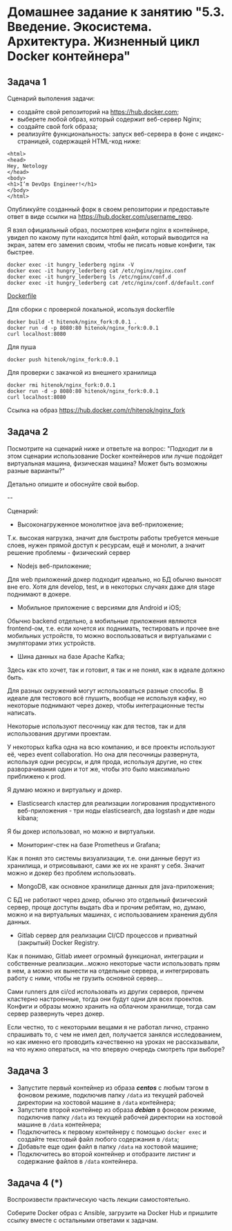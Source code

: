 # Домашнее задание к занятию "5.3. Введение. Экосистема. Архитектура. Жизненный цикл Docker контейнера"

## Задача 1

Сценарий выполения задачи:

- создайте свой репозиторий на https://hub.docker.com;
- выберете любой образ, который содержит веб-сервер Nginx;
- создайте свой fork образа;
- реализуйте функциональность:
запуск веб-сервера в фоне с индекс-страницей, содержащей HTML-код ниже:
```
<html>
<head>
Hey, Netology
</head>
<body>
<h1>I’m DevOps Engineer!</h1>
</body>
</html>
```
Опубликуйте созданный форк в своем репозитории и предоставьте ответ в виде ссылки на https://hub.docker.com/username_repo.

Я взял официальный образ, посмотрев конфиги nginx в контейнере, увидел по какому пути находится html файл, который выводится на экран, затем его заменил своим, 
чтобы не писать новые конфиги, так быстрее.

```
docker exec -it hungry_lederberg nginx -V
docker exec -it hungry_lederberg cat /etc/nginx/nginx.conf
docker exec -it hungry_lederberg ls /etc/nginx/conf.d
docker exec -it hungry_lederberg cat /etc/nginx/conf.d/default.conf
```

[Dockerfile](src/build/nginx/Dockerfile)

Для сборки с проверкой локальной, исользуя dockerfile
```
docker build -t hitenok/nginx_fork:0.0.1 .
docker run -d -p 8080:80 hitenok/nginx_fork:0.0.1
curl localhost:8080
```

Для пуша
```
docker push hitenok/nginx_fork:0.0.1
```

Для проверки с закачкой из внешнего хранилища
```
docker rmi hitenok/nginx_fork:0.0.1
docker run -d -p 8080:80 hitenok/nginx_fork:0.0.1
curl localhost:8080
```

Ссылка на образ https://hub.docker.com/r/hitenok/nginx_fork

## Задача 2

Посмотрите на сценарий ниже и ответьте на вопрос:
"Подходит ли в этом сценарии использование Docker контейнеров или лучше подойдет виртуальная машина, физическая машина? Может быть возможны разные варианты?"

Детально опишите и обоснуйте свой выбор.

--

Сценарий:

- Высоконагруженное монолитное java веб-приложение;

Т.к. высокая нагрузка, значит для быстроты работы требуется меньше слоев, нужен прямой доступ к ресурсам, ещё и монолит,
а значит решение проблемы - физический сервер
- Nodejs веб-приложение;

Для web приложений докер подходит идеально, но БД обычно выносят вне его.
Хотя для develop, test, и в некоторых случаях даже для stage поднимают в докере.
- Мобильное приложение c версиями для Android и iOS;

Обычно backend отдельно, а мобильные приложения являются frontend-ом,
т.е. если хочется их поднимать, тестировать и прочее вне мобильных устройств, то 
можно воспользоваться и виртуальками с эмуляторами этих устройств.
- Шина данных на базе Apache Kafka;

Здесь как кто хочет, так и готовит, я так и не понял, как в идеале должно быть.

Для разных окружений могут использоваться разные способы.
В идеале для тестового всё глушить, вообще не используя кафку, 
но некоторые поднимают через докер, чтобы интеграционные тесты написать.

Некоторые используют песочницу как для тестов, так и для использования другими проектам.

У некоторых kafka одна на всю компанию, и все проекты используют её, через 
event collaboration. Но она для песочницы развернута, используя одни ресурсы, и для прода, используя другие, но 
стек разворачивания один и тот же, чтобы это было максимально приближено к prod.

Я думаю можно и виртуальку и докер.

- Elasticsearch кластер для реализации логирования продуктивного веб-приложения - три ноды elasticsearch, два logstash и две ноды kibana;

Я бы докер использовал, но можно и виртуальки.
- Мониторинг-стек на базе Prometheus и Grafana;

Как я понял это системы визуализации, т.е. они данные берут из хранилища, и отрисовывают, 
сами же их не хранят у себя. Значит можно и докер без проблем использовать.
- MongoDB, как основное хранилище данных для java-приложения;

С БД не работают через докер, обычно это отдельный физический сервер, проще доступы выдать dba и прочим ребятам, но, думаю, можно и на виртуальных машинах, 
с использованием хранения дубля данных.
- Gitlab сервер для реализации CI/CD процессов и приватный (закрытый) Docker Registry.

Как я понимаю, Gitlab имеет огромный функционал, интеграции и собственные реализации...можно некоторые части использовать прям в нем, а можно их вынести на отдельные 
сервера, и интегрировать работу с ними, чтобы не грузить основной сервер...

Сами runners для ci/cd использовать из других серверов, причем кластерно настроенные, 
тогда они будут одни для всех проектов.
Конфиги и образы можно хранить на облачном хранилище, тогда сам сервер развернуть через докер.


Если честно, то с некоторыми вещами я не работал лично, странно спрашивать то, с чем не имел дел, 
получается занялся исследованием, но как именно его проводить качественно на уроках не рассказывали, 
на что нужно операться, на что впервую очередь смотреть при выборе?

## Задача 3

- Запустите первый контейнер из образа ***centos*** c любым тэгом в фоновом режиме, подключив папку ```/data``` из текущей рабочей директории на хостовой машине в ```/data``` контейнера;
- Запустите второй контейнер из образа ***debian*** в фоновом режиме, подключив папку ```/data``` из текущей рабочей директории на хостовой машине в ```/data``` контейнера;
- Подключитесь к первому контейнеру с помощью ```docker exec``` и создайте текстовый файл любого содержания в ```/data```;
- Добавьте еще один файл в папку ```/data``` на хостовой машине;
- Подключитесь во второй контейнер и отобразите листинг и содержание файлов в ```/data``` контейнера.

## Задача 4 (*)

Воспроизвести практическую часть лекции самостоятельно.

Соберите Docker образ с Ansible, загрузите на Docker Hub и пришлите ссылку вместе с остальными ответами к задачам.
